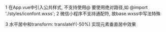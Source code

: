 1 在App.vue中引入公共样式, 不支持使用@
  要使用绝对路径,如
  @import './styles/iconfont.wxss';
2 微信小程序不支持通配符, 故base.wxss中写法特殊

3 
水平居中和transform: translateY(-50%) 实现元素垂直居中效果
<!DOCTYPE html>
<html lang="en">
<head>
    <meta charset="UTF-8">
    <title>垂直居中</title>
    <style>
    * {
        margin: 0;
        padding: 0;
    }
     
    .center {
        width: 960px;
        height: 500px;
        margin: 0 auto;
        background: #1879D9;
    }
     
    .center p {
        background: #fff;
        position: relative;
        top: 50%;
        transform: translateY(-50%);
        left: 0;
        right: 0;
        margin: 0 auto;
        width: 100px;
    }
    </style>
</head>
<body>
    <div class="center">
        <p>垂直居中内容</p>
    </div>
</body>
</html>
 
原理 transform: translateY(-50%); 让div 沿Y轴平移自身高度的一半
　　效果如图：


4 uni-app封装请求
 为什么要封装: 
	1 原生的请求不支持promise
	2 uni-api的请求不能够方便的添加 请求中(loading)效果
	3 uni-api的请求返回值是个数组,不方便
 封装思路:
	1 基于原生的promise来封装
	2 挂载到Vue的原型上
	3 通过this.request的方式来使用
	

复习: 
	常用生命周期: 
		1 uni-app框架的生命周期结合了vue和微信小程序的生命周期
		2 全局App中使用onLaunch表示应用启动时
		3 页面中使用onLoad或者onShow分别表示 页面加载完毕时和页面显示时
		4 组件 中使用 mounted组件挂在完毕时, 其他的没有效果
		


5 分页功能分析: 
	1 使用scroll-view标签充当分页的容器
	2 绑定滚动条触底事件 scrolltolower
	3 实现分页逻辑
	
	
6 swiper
	默认的高度 150px
  image
	默认的宽度 320px =>基本样式中重置了100%
	默认的高度240px
	网页布局的时候 希望容器的高度由内容撑开, 但是swiper不行,解决方案:
	计算图片的宽度和高度的比例,把图片的比例也写到swiper标签样式中
	
	
7 封装手势滑动组件
  1 实现插槽slot功能
  2 向父组件传递滑动方向
  

8 下载图片
   //下载图片
   async handleDownload() {
   	await uni.showLoading({
   		title:"下载中"
   	})
   	//1 将远程文件下载到小程序内存中 tempFilePath
   	const result1 = await uni.downloadFile({url:this.imgDetail.img})
   	const {tempFilePath} = result1[1];
   	//2 将小程序内存中的临时文件下载到本地上
   	const result2 = uni.saveImageToPhotosAlbum({filePath:tempFilePath})
   	// console.log(result2)
   	// console.log("下载成功")
   	uni.hideLoading();
   	await uni.showToast({
   		title:"下载成功"
   	})
   }
  

